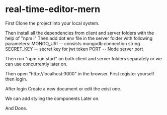 # real-time-editor-mern

First Clone the project into your local system.

Then install all the dependencies from client and server folders with the help of "npm i"
Then add dot env file in the server folder with following parameters:
MONGO_URI -- consists mongodb connection string
SECRET_KEY -- secret key for jwt token
PORT -- Node server port 

Then run "npm run start" on both client and server folders separately or we can use concurrently later on.

Then open "http://localhost:3000" in the browser.
First register yourself then login.

After login Create a new document or edit the exist one.

We can add styling the components Later on.

And Done.
